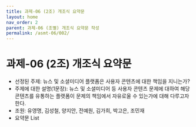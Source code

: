 ```yaml
---
title: 과제-06 (2조) 개조식 요약문
layout: home
nav_order: 2
parent: 과제-06 (조별) 개조식 요약문 작성
permalink: /asmt-06/002/
---
```


# 과제-06 (2조) 개조식 요약문

- 선정된 주제: 뉴스 및 소셜미디어 플랫폼은 사용자 콘텐츠에 대한 책임을 지니는가? 
- 주제에 대한 설명(1문장): 뉴스 및 소셜미디어 등 사용자 콘텐츠 문제에 대하여 해당 콘텐츠를 유통하는 플랫폼이 문제의 책임에서 자유로울 수 있는가에 대해 다루고자 한다.
- 조원: 유영명, 김성철, 양지안, 전예원, 김가희, 박고은, 조민재
- 요약문 List

